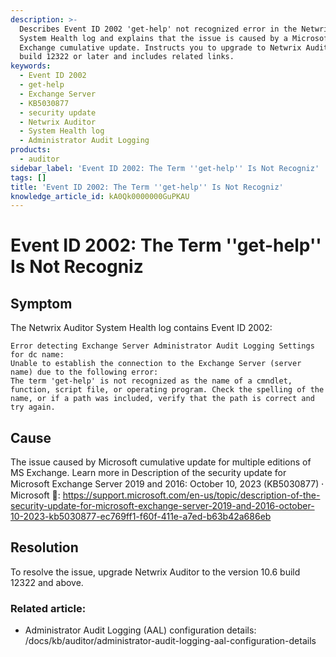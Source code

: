 ```yaml
---
description: >-
  Describes Event ID 2002 'get-help' not recognized error in the Netwrix Auditor
  System Health log and explains that the issue is caused by a Microsoft
  Exchange cumulative update. Instructs you to upgrade to Netwrix Auditor 10.6
  build 12322 or later and includes related links.
keywords:
  - Event ID 2002
  - get-help
  - Exchange Server
  - KB5030877
  - security update
  - Netwrix Auditor
  - System Health log
  - Administrator Audit Logging
products:
  - auditor
sidebar_label: 'Event ID 2002: The Term ''get-help'' Is Not Recogniz'
tags: []
title: 'Event ID 2002: The Term ''get-help'' Is Not Recogniz'
knowledge_article_id: kA0Qk0000000GuPKAU
---
```


# Event ID 2002: The Term ''get-help'' Is Not Recogniz

## Symptom

The Netwrix Auditor System Health log contains Event ID 2002:

```text
Error detecting Exchange Server Administrator Audit Logging Settings for dc name:
Unable to establish the connection to the Exchange Server (server name) due to the following error:
The term 'get-help' is not recognized as the name of a cmndlet, function, script file, or operating program. Check the spelling of the name, or if a path was included, verify that the path is correct and try again.
```

## Cause

The issue caused by Microsoft cumulative update for multiple editions of MS Exchange. Learn more in Description of the security update for Microsoft Exchange Server 2019 and 2016: October 10, 2023 (KB5030877) ⸱ Microsoft 📝: https://support.microsoft.com/en-us/topic/description-of-the-security-update-for-microsoft-exchange-server-2019-and-2016-october-10-2023-kb5030877-ec769ff1-f60f-411e-a7ed-b63b42a686eb

## Resolution

To resolve the issue, upgrade Netwrix Auditor to the version 10.6 build 12322 and above.

### Related article:

- Administrator Audit Logging (AAL) configuration details: /docs/kb/auditor/administrator-audit-logging-aal-configuration-details
